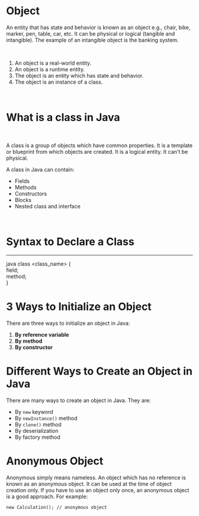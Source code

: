 # Object
<p> An entity that has state and behavior is known as an object e.g., chair, bike, marker, pen, table, car, etc. It can be physical or logical (tangible and intangible). The example of an intangible object is the banking system. </p>
<br />
<ol>
  <li>An object is a real-world entity.</li>
<li>An object is a runtime entity.</li>
<li>The object is an entity which has state and behavior.</li>
<li>The object is an instance of a class.</li>
</ol>
<br />

# <font> What is a class in Java <font />
<br />
<p>A class is a group of objects which have common properties. It is a template or blueprint from which objects are created. It is a logical entity. It can't be physical.</p>
<p>A class in Java can contain:</p>
<ul>
<li>Fields</li>
<li>Methods</li>
<li>Constructors</li>
<li>Blocks</li>
<li>Nested class and interface</li>
</ul>
<br />


# Syntax to Declare a Class
---
java
class <class_name> {  
    field;  
    method;  
} 

<h1>3 Ways to Initialize an Object</h1>
<p>There are three ways to initialize an object in Java:</p>
<ol>
    <li><strong>By reference variable</strong></li>
    <li><strong>By method</strong></li>
    <li><strong>By constructor</strong></li>
</ol>

<h1>Different Ways to Create an Object in Java</h1>
<p>There are many ways to create an object in Java. They are:</p>
<ul>
    <li>By <code>new</code> keyword</li>
    <li>By <code>newInstance()</code> method</li>
    <li>By <code>clone()</code> method</li>
    <li>By deserialization</li>
    <li>By factory method</li>
</ul>

<h1>Anonymous Object</h1>
<p>Anonymous simply means nameless. An object which has no reference is known as an anonymous object. It can be used at the time of object creation only. If you have to use an object only once, an anonymous object is a good approach. For example:</p>
<pre><code>new Calculation(); // anonymous object</code></pre>
